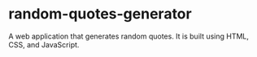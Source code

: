 # random-quotes-generator

A web application that generates random quotes. It is built using HTML, CSS, and JavaScript.
